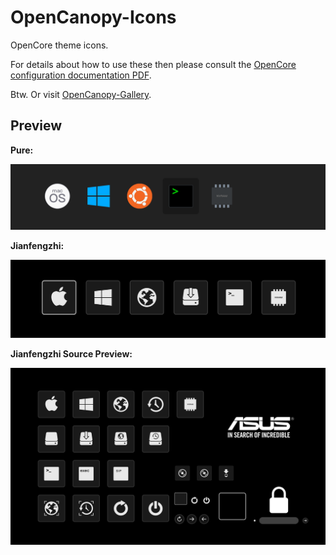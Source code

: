 # OpenCanopy-Icons
OpenCore theme icons.

For details about how to use these then please consult the [OpenCore configuration documentation PDF](https://github.com/acidanthera/OpenCorePkg/blob/master/Docs/Configuration.pdf).

Btw. Or visit [OpenCanopy-Gallery](https://dortania.github.io/OpenCanopy-Gallery/).

## Preview
**Pure:**

<p style="text-align: center">
    <img src="./Pure_prev.png">
</p>


**Jianfengzhi:**

<p style="text-align: center">
    <img src="./Jianfengzhi_prev.png">
</p>



**Jianfengzhi Source Preview:**

<p style="text-align: center">
    <img src="./Jianfengzhi_source_prev.png">
</p>

